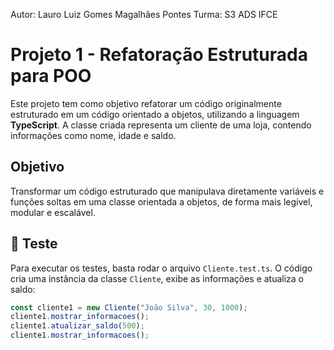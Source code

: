 Autor: Lauro Luiz Gomes Magalhães Pontes
Turma: S3 ADS
IFCE

# Projeto 1 - Refatoração Estruturada para POO

Este projeto tem como objetivo refatorar um código originalmente estruturado em um código orientado a objetos, utilizando a linguagem **TypeScript**. A classe criada representa um cliente de uma loja, contendo informações como nome, idade e saldo.

## Objetivo

Transformar um código estruturado que manipulava diretamente variáveis e funções soltas em uma classe orientada a objetos, de forma mais legível, modular e escalável.


## 🧪 Teste

Para executar os testes, basta rodar o arquivo `Cliente.test.ts`. O código cria uma instância da classe `Cliente`, exibe as informações e atualiza o saldo:

```ts
const cliente1 = new Cliente("João Silva", 30, 1000);
cliente1.mostrar_informacoes();
cliente1.atualizar_saldo(500);
cliente1.mostrar_informacoes();
